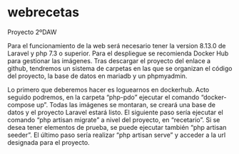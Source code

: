 # webrecetas
Proyecto 2ºDAW

Para el funcionamiento de la web será necesario tener la version 8.13.0 de Laravel y php 7.3 o superior. 
Para el despliegue se recomienda Docker Hub para gestionar las imágenes.
Tras descargar el proyecto del enlace a github, tendremos un sistema de carpetas en las que se organizan el código del proyecto, la base de datos en mariadb y un phpmyadmin.

Lo primero que deberemos hacer es loguearnos en dockerhub. Acto seguido podremos, en la carpeta “php-pdo” ejecutar el comando “docker-compose up”. Todas las imágenes se montaran, se creará una base de datos y el proyecto Laravel estará listo. 
El siguiente paso sería ejecutar el comando “php artisan migrate” a nivel del proyecto, en “recetario”. Si se desea tener elementos de prueba, se puede ejecutar también “php artisan seeder”.
El último paso sería realizar “php artisan serve” y acceder a la url designada para el proyecto.

